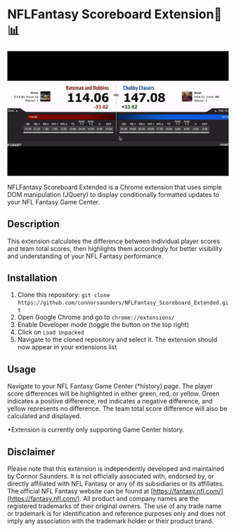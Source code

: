# NFLFantasy Scoreboard Extension🏈📊

![FNTSYExtenstionDemo](/FNTSYExtenstionDemo.gif)

NFLFantasy Scoreboard Extended is a Chrome extension that uses simple DOM manipulation (JQuery) to display conditionally formatted updates to your NFL Fantasy Game Center.

## Description

This extension calculates the difference between individual player scores and team total scores, then highlights them accordingly for better visibility and understanding of your NFL Fantasy performance. 

## Installation

1. Clone this repository: `git clone https://github.com/connorsaunders/NFLFantasy_Scoreboard_Extended.git`
2. Open Google Chrome and go to `chrome://extensions/`
3. Enable Developer mode (toggle the button on the top right)
4. Click on `Load Unpacked`
5. Navigate to the cloned repository and select it. The extension should now appear in your extensions list

## Usage

Navigate to your NFL Fantasy Game Center (*history) page. The player score differences will be highlighted in either green, red, or yellow. Green indicates a positive difference, red indicates a negative difference, and yellow represents no difference. The team total score difference will also be calculated and displayed.

*Extension is currently only supporting Game Center history.

## Disclaimer

Please note that this extension is independently developed and maintained by Connor Saunders. It is not officially associated with, endorsed by, or directly affiliated with NFL Fantasy or any of its subsidiaries or its affiliates. The official NFL Fantasy website can be found at [https://fantasy.nfl.com/](https://fantasy.nfl.com/). All product and company names are the registered trademarks of their original owners. The use of any trade name or trademark is for identification and reference purposes only and does not imply any association with the trademark holder or their product brand.

